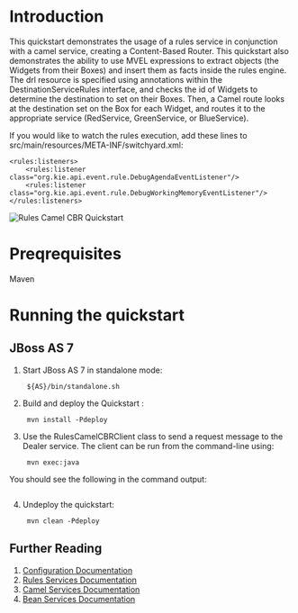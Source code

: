 Introduction
============
This quickstart demonstrates the usage of a rules service in conjunction with a camel service, creating a Content-Based Router.
This quickstart also demonstrates the ability to use MVEL expressions to extract objects (the Widgets from their Boxes) and insert them as facts inside the rules engine.
The drl resource is specified using annotations within the DestinationServiceRules interface, and checks the id of Widgets to determine the destination to set on their Boxes.
Then, a Camel route looks at the destination set on the Box for each Widget, and routes it to the appropriate service (RedService, GreenService, or BlueService).

If you would like to watch the rules execution, add these lines to
src/main/resources/META-INF/switchyard.xml:
```
<rules:listeners>
    <rules:listener class="org.kie.api.event.rule.DebugAgendaEventListener"/>
    <rules:listener class="org.kie.api.event.rule.DebugWorkingMemoryEventListener"/>
</rules:listeners>
```

![Rules Camel CBR Quickstart](https://github.com/jboss-switchyard/quickstarts/raw/master/rules-camel-cbr/rules-camel-cbr.jpg)


Preqrequisites 
==============
Maven

Running the quickstart
======================

JBoss AS 7
----------
1. Start JBoss AS 7 in standalone mode:

        ${AS}/bin/standalone.sh

2. Build and deploy the Quickstart :

        mvn install -Pdeploy

3. Use the RulesCamelCBRClient class to send a request message to the Dealer service.  The client can be
   run from the command-line using:

        mvn exec:java

You should see the following in the command output:
```
```

4. Undeploy the quickstart:

        mvn clean -Pdeploy

## Further Reading

1. [Configuration Documentation](https://docs.jboss.org/author/display/SWITCHYARD/Configuration)
2. [Rules Services Documentation](https://docs.jboss.org/author/display/SWITCHYARD/Rules)
3. [Camel Services Documentation](https://docs.jboss.org/author/display/SWITCHYARD/Camel)
4. [Bean Services Documentation](https://docs.jboss.org/author/display/SWITCHYARD/Bean)

